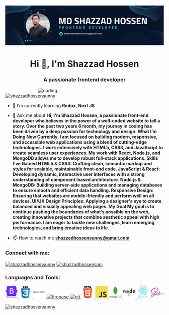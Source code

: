 ![logo](https://github.com/Shazzadhossensunny/Shazzadhossensunny/blob/main/github-banner.png)
<h1 align="center">Hi 👋, I'm Shazzad Hossen</h1>
<h3 align="center">A passionate frontend developer</h3>

<img align="right" alt="coding" width="400" src="https://user-images.githubusercontent.com/55389276/140866485-8fb1c876-9a8f-4d6a-98dc-08c4981eaf70.gif"/>

<p align="left"> <img src="https://komarev.com/ghpvc/?username=shazzadhossensunny&label=Profile%20views&color=0e75b6&style=flat" alt="shazzadhossensunny" /> </p>

- 🌱 I’m currently learning **Redux, Next JS**

- 💬 Ask me about **Hi, I'm Shazzad Hossen, a passionate front-end developer who believes in the power of a well-coded website to tell a story. Over the past two years 6 month, my journey in coding has been driven by a deep passion for technology and design. What I’m Doing Now Currently, I am focused on building modern, responsive, and accessible web applications using a blend of cutting-edge technologies. I work extensively with HTML5, CSS3, and JavaScript to create seamless user experiences. My work with React, Node.js, and MongoDB allows me to develop robust full-stack applications. Skills I’ve Gained HTML5 & CSS3: Crafting clean, semantic markup and styles for scalable, maintainable front-end code. JavaScript & React: Developing dynamic, interactive user interfaces with a strong understanding of component-based architecture. Node.js & MongoDB: Building server-side applications and managing databases to ensure smooth and efficient data handling. Responsive Design: Ensuring that websites are mobile-friendly and perform well on all devices. UI/UX Design Principles: Applying a designer's eye to create balanced and visually appealing web pages. My Goal My goal is to continue pushing the boundaries of what’s possible on the web, creating innovative projects that combine aesthetic appeal with high performance. I am eager to tackle new challenges, learn emerging technologies, and bring creative ideas to life.**

- 📫 How to reach me **shazzadhossensunny@gmail.com**

<h3 align="left">Connect with me:</h3>
<p align="left">
<a href="https://linkedin.com/in/shazzadhossensunny" target="blank"><img align="center" src="https://raw.githubusercontent.com/rahuldkjain/github-profile-readme-generator/master/src/images/icons/Social/linked-in-alt.svg" alt="shazzadhossensunny" height="30" width="40" /></a>
<a href="https://fb.com/shazzadhossensani" target="blank"><img align="center" src="https://raw.githubusercontent.com/rahuldkjain/github-profile-readme-generator/master/src/images/icons/Social/facebook.svg" alt="shazzadhossensani" height="30" width="40" /></a>
</p>

<h3 align="left">Languages and Tools:</h3>
<p align="left"> <a href="https://getbootstrap.com" target="_blank" rel="noreferrer"> <img src="https://raw.githubusercontent.com/devicons/devicon/master/icons/bootstrap/bootstrap-plain-wordmark.svg" alt="bootstrap" width="40" height="40"/> </a> <a href="https://www.w3schools.com/css/" target="_blank" rel="noreferrer"> <img src="https://raw.githubusercontent.com/devicons/devicon/master/icons/css3/css3-original-wordmark.svg" alt="css3" width="40" height="40"/> </a> <a href="https://expressjs.com" target="_blank" rel="noreferrer"> <img src="https://raw.githubusercontent.com/devicons/devicon/master/icons/express/express-original-wordmark.svg" alt="express" width="40" height="40"/> </a> <a href="https://firebase.google.com/" target="_blank" rel="noreferrer"> <img src="https://www.vectorlogo.zone/logos/firebase/firebase-icon.svg" alt="firebase" width="40" height="40"/> </a> <a href="https://git-scm.com/" target="_blank" rel="noreferrer"> <img src="https://www.vectorlogo.zone/logos/git-scm/git-scm-icon.svg" alt="git" width="40" height="40"/> </a> <a href="https://www.w3.org/html/" target="_blank" rel="noreferrer"> <img src="https://raw.githubusercontent.com/devicons/devicon/master/icons/html5/html5-original-wordmark.svg" alt="html5" width="40" height="40"/> </a> <a href="https://developer.mozilla.org/en-US/docs/Web/JavaScript" target="_blank" rel="noreferrer"> <img src="https://raw.githubusercontent.com/devicons/devicon/master/icons/javascript/javascript-original.svg" alt="javascript" width="40" height="40"/> </a> <a href="https://www.mongodb.com/" target="_blank" rel="noreferrer"> <img src="https://raw.githubusercontent.com/devicons/devicon/master/icons/mongodb/mongodb-original-wordmark.svg" alt="mongodb" width="40" height="40"/> </a> <a href="https://nodejs.org" target="_blank" rel="noreferrer"> <img src="https://raw.githubusercontent.com/devicons/devicon/master/icons/nodejs/nodejs-original-wordmark.svg" alt="nodejs" width="40" height="40"/> </a> <a href="https://reactjs.org/" target="_blank" rel="noreferrer"> <img src="https://raw.githubusercontent.com/devicons/devicon/master/icons/react/react-original-wordmark.svg" alt="react" width="40" height="40"/> </a> <a href="https://sass-lang.com" target="_blank" rel="noreferrer"> <img src="https://raw.githubusercontent.com/devicons/devicon/master/icons/sass/sass-original.svg" alt="sass" width="40" height="40"/> </a> </p>



<p><img align="center" src="https://github-readme-streak-stats.herokuapp.com/?user=shazzadhossensunny&" alt="shazzadhossensunny" /></p>

